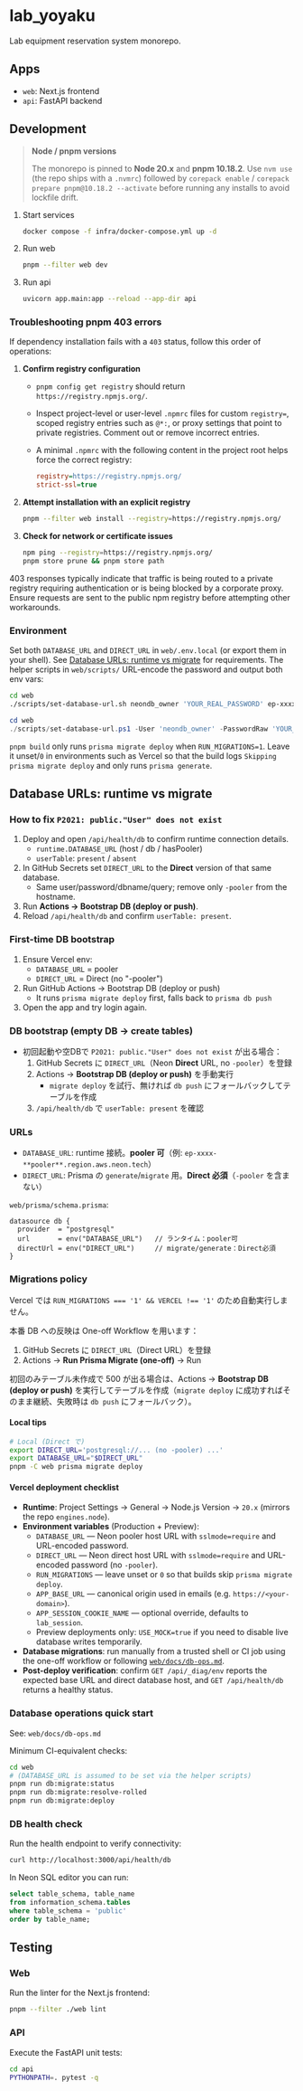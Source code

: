 # lab_yoyaku

Lab equipment reservation system monorepo.

## Apps

- `web`: Next.js frontend
- `api`: FastAPI backend

## Development

> **Node / pnpm versions**
>
> The monorepo is pinned to **Node 20.x** and **pnpm 10.18.2**. Use `nvm use` (the repo ships with a `.nvmrc`) followed by
> `corepack enable` / `corepack prepare pnpm@10.18.2 --activate` before running any installs to avoid lockfile drift.

1. Start services
   ```bash
   docker compose -f infra/docker-compose.yml up -d
   ```
2. Run web
   ```bash
   pnpm --filter web dev
   ```
3. Run api
   ```bash
   uvicorn app.main:app --reload --app-dir api
   ```

### Troubleshooting pnpm 403 errors

If dependency installation fails with a `403` status, follow this order of operations:

1. **Confirm registry configuration**
   - `pnpm config get registry` should return `https://registry.npmjs.org/`.
   - Inspect project-level or user-level `.npmrc` files for custom `registry=`, scoped registry entries such as `@*:`, or proxy settings that point to private registries. Comment out or remove incorrect entries.
   - A minimal `.npmrc` with the following content in the project root helps force the correct registry:

     ```ini
     registry=https://registry.npmjs.org/
     strict-ssl=true
     ```

2. **Attempt installation with an explicit registry**
   ```bash
   pnpm --filter web install --registry=https://registry.npmjs.org/
   ```

3. **Check for network or certificate issues**
   ```bash
   npm ping --registry=https://registry.npmjs.org/
   pnpm store prune && pnpm store path
   ```

403 responses typically indicate that traffic is being routed to a private registry requiring authentication or is being blocked by a corporate proxy. Ensure requests are sent to the public npm registry before attempting other workarounds.

### Environment
Set both `DATABASE_URL` and `DIRECT_URL` in `web/.env.local` (or export them in your shell). See [Database URLs: runtime vs migrate](#database-urls-runtime-vs-migrate) for requirements. The helper scripts in `web/scripts/` URL-encode the password and output both env vars:

```bash
cd web
./scripts/set-database-url.sh neondb_owner 'YOUR_REAL_PASSWORD' ep-xxxxx.ap-southeast-1.aws.neon.tech neondb
```

```powershell
cd web
./scripts/set-database-url.ps1 -User 'neondb_owner' -PasswordRaw 'YOUR_REAL_PASSWORD' -Host 'ep-xxxxx.ap-southeast-1.aws.neon.tech' -DbName 'neondb'
```

`pnpm build` only runs `prisma migrate deploy` when `RUN_MIGRATIONS=1`. Leave it unset/`0` in environments such as Vercel so that the build logs `Skipping prisma migrate deploy` and only runs `prisma generate`.

## Database URLs: runtime vs migrate

### How to fix `P2021: public."User" does not exist`

1. Deploy and open `/api/health/db` to confirm runtime connection details.
   - `runtime.DATABASE_URL` (host / db / hasPooler)
   - `userTable`: `present` / `absent`
2. In GitHub Secrets set `DIRECT_URL` to the **Direct** version of that same database.
   - Same user/password/dbname/query; remove only `-pooler` from the hostname.
3. Run **Actions → Bootstrap DB (deploy or push)**.
4. Reload `/api/health/db` and confirm `userTable: present`.

### First-time DB bootstrap
1. Ensure Vercel env:
   - `DATABASE_URL` = pooler
   - `DIRECT_URL`   = Direct (no "-pooler")
2. Run GitHub Actions → Bootstrap DB (deploy or push)
   - It runs `prisma migrate deploy` first, falls back to `prisma db push`
3. Open the app and try login again.

### DB bootstrap (empty DB -> create tables)
- 初回起動や空DBで `P2021: public."User" does not exist` が出る場合：
  1. GitHub Secrets に `DIRECT_URL`（Neon **Direct** URL, no `-pooler`）を登録
  2. Actions → **Bootstrap DB (deploy or push)** を手動実行
     - `migrate deploy` を試行、無ければ `db push` にフォールバックしてテーブルを作成
  3. `/api/health/db` で `userTable: present` を確認

### URLs
- `DATABASE_URL`: runtime 接続。**pooler 可**（例: `ep-xxxx-**pooler**.region.aws.neon.tech`）
- `DIRECT_URL`: Prisma の `generate`/`migrate` 用。**Direct 必須**（`-pooler` を含まない）

`web/prisma/schema.prisma`:

```prisma
datasource db {
  provider  = "postgresql"
  url       = env("DATABASE_URL")   // ランタイム：pooler可
  directUrl = env("DIRECT_URL")     // migrate/generate：Direct必須
}
```

### Migrations policy

Vercel では `RUN_MIGRATIONS === '1' && VERCEL !== '1'` のため自動実行しません。

本番 DB への反映は One-off Workflow を用います：

1. GitHub Secrets に `DIRECT_URL`（Direct URL）を登録
2. Actions → **Run Prisma Migrate (one-off)** → Run

初回のみテーブル未作成で 500 が出る場合は、Actions → **Bootstrap DB (deploy or push)** を実行してテーブルを作成（`migrate deploy` に成功すればそのまま継続、失敗時は `db push` にフォールバック）。

#### Local tips

```bash
# Local (Direct で)
export DIRECT_URL='postgresql://... (no -pooler) ...'
export DATABASE_URL="$DIRECT_URL"
pnpm -C web prisma migrate deploy
```

#### Vercel deployment checklist

- **Runtime**: Project Settings → General → Node.js Version → `20.x` (mirrors the repo `engines.node`).
- **Environment variables** (Production + Preview):
  - `DATABASE_URL` — Neon pooler host URL with `sslmode=require` and URL-encoded password.
  - `DIRECT_URL` — Neon direct host URL with `sslmode=require` and URL-encoded password (no `-pooler`).
  - `RUN_MIGRATIONS` — leave unset or `0` so that builds skip `prisma migrate deploy`.
  - `APP_BASE_URL` — canonical origin used in emails (e.g. `https://<your-domain>`).
  - `APP_SESSION_COOKIE_NAME` — optional override, defaults to `lab_session`.
  - Preview deployments only: `USE_MOCK=true` if you need to disable live database writes temporarily.
- **Database migrations**: run manually from a trusted shell or CI job using the one-off workflow or following [`web/docs/db-ops.md`](web/docs/db-ops.md).
- **Post-deploy verification**: confirm `GET /api/_diag/env` reports the expected base URL and direct database host, and `GET /api/health/db` returns a healthy status.

### Database operations quick start
See: `web/docs/db-ops.md`

Minimum CI-equivalent checks:

```bash
cd web
# (DATABASE_URL is assumed to be set via the helper scripts)
pnpm run db:migrate:status
pnpm run db:migrate:resolve-rolled
pnpm run db:migrate:deploy
```

### DB health check

Run the health endpoint to verify connectivity:

```bash
curl http://localhost:3000/api/health/db
```

In Neon SQL editor you can run:

```sql
select table_schema, table_name
from information_schema.tables
where table_schema = 'public'
order by table_name;
```

## Testing

### Web

Run the linter for the Next.js frontend:

```bash
pnpm --filter ./web lint
```

### API

Execute the FastAPI unit tests:

```bash
cd api
PYTHONPATH=. pytest -q
```
